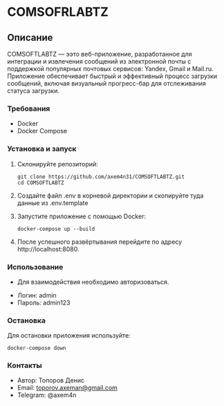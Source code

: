 # COMSOFRLABTZ

## Описание
COMSOFTLABTZ — ээто веб-приложение, разработанное для интеграции и извлечения сообщений из электронной почты с поддержкой популярных почтовых сервисов: Yandex, Gmail и Mail.ru. Приложение обеспечивает быстрый и эффективный процесс загрузки сообщений, включая визуальный прогресс-бар для отслеживания статуса загрузки.

### Требования
- Docker
- Docker Compose

### Установка и запуск

1. Склонируйте репозиторий:
    ```
    git clone https://github.com/axem4n31/COMSOFTLABTZ.git
    cd COMSOFTLABTZ
    ```
2. Создайте файл .env в корневой директории и скопируйте туда данные из .env.template

3. Запустите приложение с помощью Docker:
    ```
    docker-compose up --build
    ```
4. После успешного развёртывания перейдите по адресу http://localhost:8080.

### Использование
- Для взаимодействия необходимо авторизоваться.
+ Логин: admin
+ Пароль: admin123

### Остановка
Для остановки приложения используйте:
```
docker-compose down
```

### Контакты
- Автор: Топоров Денис
- Email: toporov.axeman@gmail.com
- Telegram: @axem4n